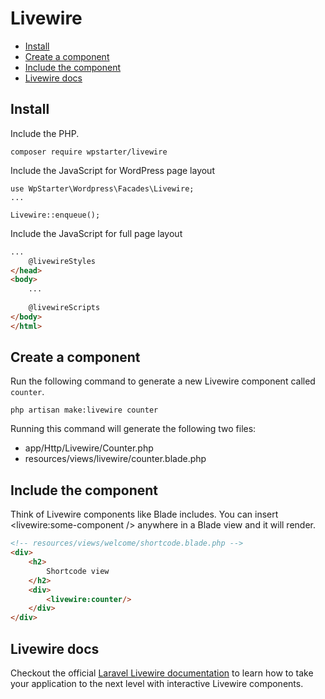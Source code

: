 # Livewire

- [Install](#install)
- [Create a component](#create-a-component)
- [Include the component](#include-the-component)
- [Livewire docs](#livewire-docs)


<a name="install"></a>
## Install
Include the PHP.

    composer require wpstarter/livewire

Include the JavaScript for WordPress page layout

    use WpStarter\Wordpress\Facades\Livewire;
    ...
    
    Livewire::enqueue();

Include the JavaScript for full page layout

```html
...
    @livewireStyles
</head>
<body>
    ...
 
    @livewireScripts
</body>
</html>
```

<a name="create-a-component"></a>
## Create a component

Run the following command to generate a new Livewire component called `counter`.

    php artisan make:livewire counter

Running this command will generate the following two files:

- app/Http/Livewire/Counter.php
- resources/views/livewire/counter.blade.php

<a name="include-the-component"></a>
## Include the component

Think of Livewire components like Blade includes. You can insert <livewire:some-component /> anywhere in a Blade view and it will render.

```html
<!-- resources/views/welcome/shortcode.blade.php -->
<div>
    <h2>
        Shortcode view
    </h2>
    <div>
        <livewire:counter/>
    </div>
</div>
```
<a name="livewire-docs"></a>
## Livewire docs

Checkout the official [Laravel Livewire documentation](https://laravel-livewire.com/docs) to learn how to take your application to the next level with interactive Livewire components.
